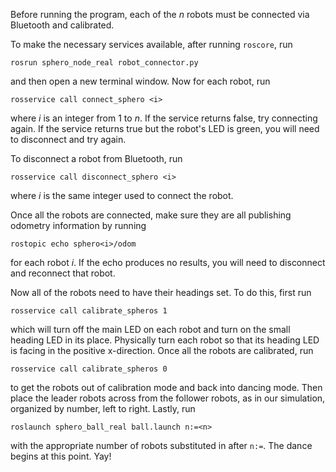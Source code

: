 Before running the program, each of the *n* robots must be connected via Bluetooth and calibrated.

To make the necessary services available, after running `roscore`, run

    rosrun sphero_node_real robot_connector.py

and then open a new terminal window. Now for each robot, run

    rosservice call connect_sphero <i>

where *i* is an integer from 1 to *n*. If the service returns false, try connecting again. If the service returns true but the robot's LED is green, you will need to disconnect and try again.

To disconnect a robot from Bluetooth, run

    rosservice call disconnect_sphero <i>

where *i* is the same integer used to connect the robot.

Once all the robots are connected, make sure they are all publishing odometry information by running

    rostopic echo sphero<i>/odom

for each robot *i*. If the echo produces no results, you will need to disconnect and reconnect that robot.

Now all of the robots need to have their headings set. To do this, first run

    rosservice call calibrate_spheros 1

which will turn off the main LED on each robot and turn on the small heading LED in its place. Physically turn each robot so that its heading LED is facing in the positive x-direction. Once all the robots are calibrated, run

    rosservice call calibrate_spheros 0

to get the robots out of calibration mode and back into dancing mode. Then place the leader robots across from the follower robots, as in our simulation, organized by number, left to right. Lastly, run

    roslaunch sphero_ball_real ball.launch n:=<n>

with the appropriate number of robots substituted in after `n:=`. The dance begins at this point. Yay!

